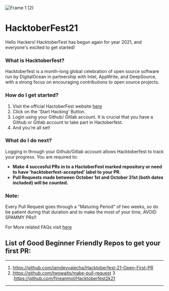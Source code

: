 ![Frame 1 (2)](https://user-images.githubusercontent.com/55616388/135486681-adf5d5e7-d03c-4352-8e0c-d33ca1bee931.jpg)


# HacktoberFest21

Hello Hackers! 
HacktoberFest has begun again for year 2021, and everyone's excited to get started!


### What is Hacktoberfest?
Hacktoberfest is a month-long global celebration of open source software run by DigitalOcean in partnership with Intel, AppWrite, and DeepSource, with a strong focus on encouraging contributions to open source projects.

### How do I get started?
1. Visit the official HactoberFest website [here](https://hacktoberfest.digitalocean.com/)
2. Click on the 'Start Hacking' Button.
3. Login using your Github/ Gitlab account. It is crucial that you have a Github or Gitlab account to take part in Hactoberfest.
4. And you're all set!

### What do I do next?
Logging in through your Github/Gitlab account allows Hacktoberfest to track your progress.
You are required to:
- **Make 4 succesful PRs in to a HactoberFest marked repository or need to have 'hacktoberfest-accepted' label to your PR.**
- **Pull Requests made between October 1st and October 31st (both dates included) will be counted.**

### Note:
Every Pull Request goes through a "Maturing Period" of two weeks, so do be patient during that duration and to make the most of your time, AVOID SPAMMY PRs!!

For More related FAQs visit [here](https://hacktoberfest.digitalocean.com/faq)

## List of Good Beginner Friendly Repos to get your first PR:
---
1. https://github.com/iamdevvalecha/Hacktoberfest-21-Open-First-PR
2. https://github.com/twowaits/make-pull-request
3 .https://github.com/fineanmol/Hacktoberfest2k21
---


